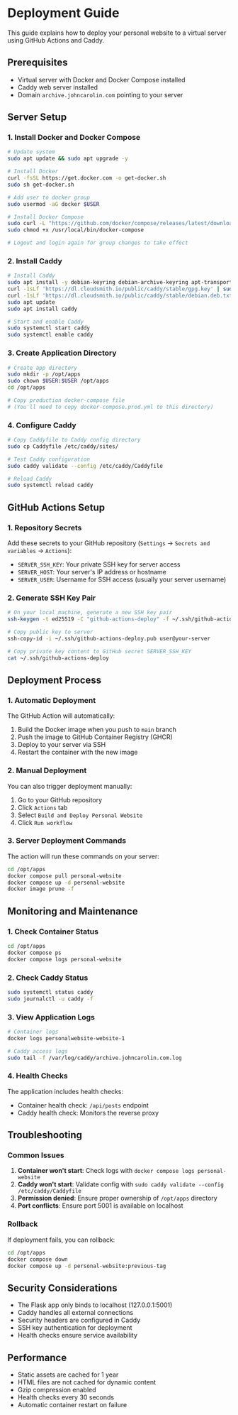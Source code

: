 # Deployment Guide

This guide explains how to deploy your personal website to a virtual server using GitHub Actions and Caddy.

## Prerequisites

- Virtual server with Docker and Docker Compose installed
- Caddy web server installed
- Domain `archive.johncarolin.com` pointing to your server

## Server Setup

### 1. Install Docker and Docker Compose

```bash
# Update system
sudo apt update && sudo apt upgrade -y

# Install Docker
curl -fsSL https://get.docker.com -o get-docker.sh
sudo sh get-docker.sh

# Add user to docker group
sudo usermod -aG docker $USER

# Install Docker Compose
sudo curl -L "https://github.com/docker/compose/releases/latest/download/docker-compose-$(uname -s)-$(uname -m)" -o /usr/local/bin/docker-compose
sudo chmod +x /usr/local/bin/docker-compose

# Logout and login again for group changes to take effect
```

### 2. Install Caddy

```bash
# Install Caddy
sudo apt install -y debian-keyring debian-archive-keyring apt-transport-https
curl -1sLf 'https://dl.cloudsmith.io/public/caddy/stable/gpg.key' | sudo gpg --dearmor -o /usr/share/keyrings/caddy-stable-archive-keyring.gpg
curl -1sLf 'https://dl.cloudsmith.io/public/caddy/stable/debian.deb.txt' | sudo tee /etc/apt/sources.list.d/caddy-stable.list
sudo apt update
sudo apt install caddy

# Start and enable Caddy
sudo systemctl start caddy
sudo systemctl enable caddy
```

### 3. Create Application Directory

```bash
# Create app directory
sudo mkdir -p /opt/apps
sudo chown $USER:$USER /opt/apps
cd /opt/apps

# Copy production docker-compose file
# (You'll need to copy docker-compose.prod.yml to this directory)
```

### 4. Configure Caddy

```bash
# Copy Caddyfile to Caddy config directory
sudo cp Caddyfile /etc/caddy/sites/

# Test Caddy configuration
sudo caddy validate --config /etc/caddy/Caddyfile

# Reload Caddy
sudo systemctl reload caddy
```

## GitHub Actions Setup

### 1. Repository Secrets

Add these secrets to your GitHub repository (`Settings` → `Secrets and variables` → `Actions`):

- `SERVER_SSH_KEY`: Your private SSH key for server access
- `SERVER_HOST`: Your server's IP address or hostname
- `SERVER_USER`: Username for SSH access (usually your server username)

### 2. Generate SSH Key Pair

```bash
# On your local machine, generate a new SSH key pair
ssh-keygen -t ed25519 -C "github-actions-deploy" -f ~/.ssh/github-actions-deploy

# Copy public key to server
ssh-copy-id -i ~/.ssh/github-actions-deploy.pub user@your-server

# Copy private key content to GitHub secret SERVER_SSH_KEY
cat ~/.ssh/github-actions-deploy
```

## Deployment Process

### 1. Automatic Deployment

The GitHub Action will automatically:
1. Build the Docker image when you push to `main` branch
2. Push the image to GitHub Container Registry (GHCR)
3. Deploy to your server via SSH
4. Restart the container with the new image

### 2. Manual Deployment

You can also trigger deployment manually:
1. Go to your GitHub repository
2. Click `Actions` tab
3. Select `Build and Deploy Personal Website`
4. Click `Run workflow`

### 3. Server Deployment Commands

The action will run these commands on your server:

```bash
cd /opt/apps
docker compose pull personal-website
docker compose up -d personal-website
docker image prune -f
```

## Monitoring and Maintenance

### 1. Check Container Status

```bash
cd /opt/apps
docker compose ps
docker compose logs personal-website
```

### 2. Check Caddy Status

```bash
sudo systemctl status caddy
sudo journalctl -u caddy -f
```

### 3. View Application Logs

```bash
# Container logs
docker logs personalwebsite-website-1

# Caddy access logs
sudo tail -f /var/log/caddy/archive.johncarolin.com.log
```

### 4. Health Checks

The application includes health checks:
- Container health check: `/api/posts` endpoint
- Caddy health check: Monitors the reverse proxy

## Troubleshooting

### Common Issues

1. **Container won't start**: Check logs with `docker compose logs personal-website`
2. **Caddy won't start**: Validate config with `sudo caddy validate --config /etc/caddy/Caddyfile`
3. **Permission denied**: Ensure proper ownership of `/opt/apps` directory
4. **Port conflicts**: Ensure port 5001 is available on localhost

### Rollback

If deployment fails, you can rollback:

```bash
cd /opt/apps
docker compose down
docker compose up -d personal-website:previous-tag
```

## Security Considerations

- The Flask app only binds to localhost (127.0.0.1:5001)
- Caddy handles all external connections
- Security headers are configured in Caddy
- SSH key authentication for deployment
- Health checks ensure service availability

## Performance

- Static assets are cached for 1 year
- HTML files are not cached for dynamic content
- Gzip compression enabled
- Health checks every 30 seconds
- Automatic container restart on failure
